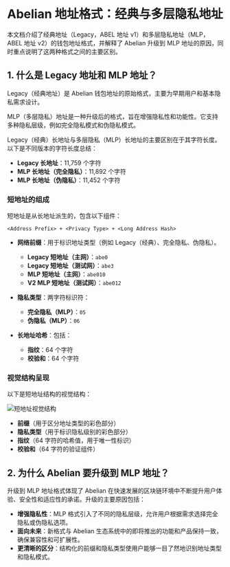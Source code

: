# Abelian 地址格式：经典与多层隐私地址

本文档介绍了经典地址（Legacy，ABEL 地址 v1）和多层隐私地址（MLP，ABEL 地址 v2）的钱包地址格式，并解释了 Abelian 升级到 MLP 地址的原因，同时重点说明了这两种格式之间的主要区别。

## 1. 什么是 Legacy 地址和 MLP 地址？

Legacy（经典地址）是 Abelian 钱包地址的原始格式，主要为早期用户和基本隐私需求设计。

MLP（多层隐私）地址是一种升级后的格式，旨在增强隐私性和功能性。它支持多种隐私层级，例如完全隐私模式和伪隐私模式。

Legacy（经典）长地址与多层隐私（MLP）长地址的主要区别在于其字符长度。以下是不同版本的字符长度总结：

- **Legacy 长地址**：11,759 个字符  
- **MLP 长地址（完全隐私）**：11,892 个字符  
- **MLP 长地址（伪隐私）**：11,452 个字符  

### 短地址的组成

短地址是从长地址派生的，包含以下组件：

```text
<Address Prefix> + <Privacy Type> + <Long Address Hash>
```

- **网络前缀**：用于标识地址类型（例如 Legacy（经典）、完全隐私、伪隐私）。  
  - **Legacy 短地址（主网）**：`abe0`  
  - **Legacy 短地址（测试网）**：`abe3`  
  - **MLP 短地址（主网）**：`abe010`  
  - **V2 MLP 短地址（测试网）**：`abe012`  

- **隐私类型**：两字符标识符：  
  - **完全隐私（MLP）**：`05`  
  - **伪隐私（MLP）**：`06`  

- **长地址哈希**：包括：  
  - **指纹**：64 个字符  
  - **校验和**：64 个字符  

### 视觉结构呈现

以下是短地址结构的视觉结构：

![短地址视觉结构](/address/format-zh.png)

- **前缀**（用于区分地址类型的彩色部分）  
- **隐私类型**（用于标识隐私级别的彩色部分）  
- **指纹**（64 字符的哈希值，用于唯一性标识）  
- **校验和**（64 字符的验证组件）  

## 2. 为什么 Abelian 要升级到 MLP 地址？

升级到 MLP 地址格式体现了 Abelian 在快速发展的区块链环境中不断提升用户体验、安全性和适应性的承诺。升级的主要原因包括：

- **增强隐私性**：MLP 格式引入了不同的隐私层级，允许用户根据需求选择完全隐私或伪隐私选项。  
- **面向未来**：新格式与 Abelian 生态系统中的即将推出的功能和产品保持一致，确保兼容性和可扩展性。  
- **更清晰的区分**：结构化的前缀和隐私类型使用户能够一目了然地识别地址类型和隐私模式。  